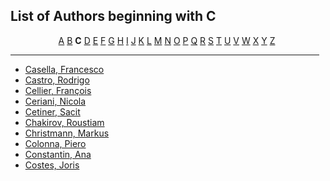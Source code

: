 <h2>List of Authors beginning with C</h2>
<p style="text-align:center"><a href="authors_A.html">A</a>&nbsp;<a href="authors_B.html">B</a>&nbsp;<b>C</b>&nbsp;<a href="authors_D.html">D</a>&nbsp;<a href="authors_E.html">E</a>&nbsp;<a href="authors_F.html">F</a>&nbsp;<a href="authors_G.html">G</a>&nbsp;<a href="authors_H.html">H</a>&nbsp;<a href="authors_I.html">I</a>&nbsp;<a href="authors_J.html">J</a>&nbsp;<a href="authors_K.html">K</a>&nbsp;<a href="authors_L.html">L</a>&nbsp;<a href="authors_M.html">M</a>&nbsp;<a href="authors_N.html">N</a>&nbsp;<a href="authors_O.html">O</a>&nbsp;<a href="authors_P.html">P</a>&nbsp;<a href="authors_Q.html">Q</a>&nbsp;<a href="authors_R.html">R</a>&nbsp;<a href="authors_S.html">S</a>&nbsp;<a href="authors_T.html">T</a>&nbsp;<a href="authors_U.html">U</a>&nbsp;<a href="authors_V.html">V</a>&nbsp;<a href="authors_W.html">W</a>&nbsp;<a href="authors_X.html">X</a>&nbsp;<a href="authors_Y.html">Y</a>&nbsp;<a href="authors_Z.html">Z</a>&nbsp;</p>
<hr width="98%" />
<ul class="authors_list">
<li><a href="author_53.html">Casella, Francesco</a></li><li><a href="author_54.html">Castro, Rodrigo</a></li><li><a href="author_55.html">Cellier, François</a></li><li><a href="author_56.html">Ceriani, Nicola</a></li><li><a href="author_57.html">Cetiner, Sacit</a></li><li><a href="author_58.html">Chakirov, Roustiam</a></li><li><a href="author_59.html">Christmann, Markus</a></li><li><a href="author_60.html">Colonna, Piero</a></li><li><a href="author_61.html">Constantin, Ana</a></li><li><a href="author_62.html">Costes, Joris</a></li></ul>